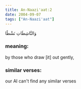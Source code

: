 ```yaml
---
title: An-Naazi'aat:2
date: 2004-09-07
tags: ["An-Naazi'aat"]
---
```

وَالنَّاشِطَاتِ نَشْطًا
### meaning: 
by those who draw [it] out gently,
### similar verses: 

our AI can't find any similar verses




